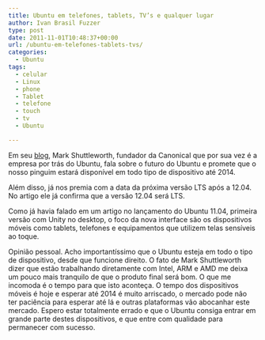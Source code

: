 ```yaml
---
title: Ubuntu em telefones, tablets, TV’s e qualquer lugar
author: Ivan Brasil Fuzzer
type: post
date: 2011-11-01T10:48:37+00:00
url: /ubuntu-em-telefones-tablets-tvs/
categories:
  - Ubuntu
tags:
  - celular
  - Linux
  - phone
  - Tablet
  - telefone
  - touch
  - tv
  - Ubuntu

---
```

Em seu [blog][1], Mark Shuttleworth, fundador da Canonical que por sua vez é a empresa por trás do Ubuntu, fala sobre o futuro do Ubuntu e promete que o nosso pinguim estará disponível em todo tipo de dispositivo até 2014.

Além disso, já nos premia com a data da próxima versão LTS após a 12.04. No artigo ele já confirma que a versão 12.04 será LTS.

Como já havia falado em um artigo no lançamento do Ubuntu 11.04, primeira versão com Unity no desktop, o foco da nova interface são os dispositivos móveis como tablets, telefones e equipamentos que utilizem telas sensíveis ao toque.

Opinião pessoal. Acho importantíssimo que o Ubuntu esteja em todo o tipo de dispositivo, desde que funcione direito. O fato de Mark Shuttleworth dizer que estão trabalhando diretamente com Intel, ARM e AMD me deixa um pouco mais tranquilo de que o produto final será bom. O que me incomoda é o tempo para que isto aconteça. O tempo dos dispositivos móveis é hoje e esperar até 2014 é muito arriscado, o mercado pode não ter paciência para esperar até lá e outras plataformas vão abocanhar este mercado. Espero estar totalmente errado e que o Ubuntu consiga entrar em grande parte destes dispositivos, e que entre com qualidade para permanecer com sucesso.

 [1]: http://www.markshuttleworth.com/archives/820